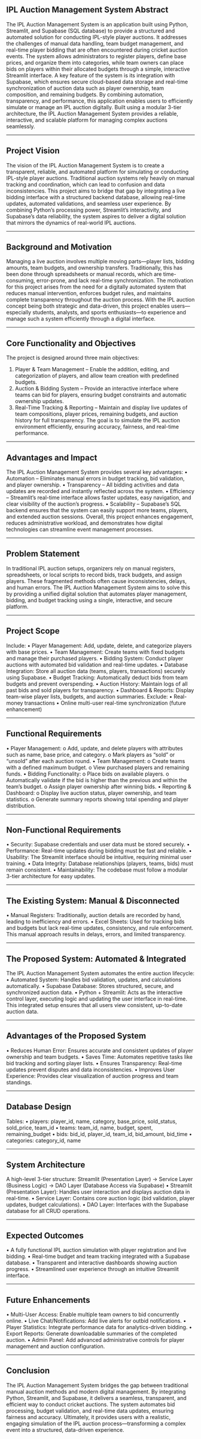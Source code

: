 
IPL Auction Management System
Abstract
---
The IPL Auction Management System is an application built using Python, Streamlit, and Supabase (SQL database) to provide a structured and automated solution for conducting IPL-style player auctions. It addresses the challenges of manual data handling, team budget management, and real-time player bidding that are often encountered during cricket auction events. The system allows administrators to register players, define base prices, and organize them into categories, while team owners can place bids on players within their allocated budgets through a simple, interactive Streamlit interface.
A key feature of the system is its integration with Supabase, which ensures secure cloud-based data storage and real-time synchronization of auction data such as player ownership, team composition, and remaining budgets. By combining automation, transparency, and performance, this application enables users to efficiently simulate or manage an IPL auction digitally. Built using a modular 3-tier architecture, the IPL Auction Management System provides a reliable, interactive, and scalable platform for managing complex auctions seamlessly.


________________________________________
Project Vision
---
The vision of the IPL Auction Management System is to create a transparent, reliable, and automated platform for simulating or conducting IPL-style player auctions. Traditional auction systems rely heavily on manual tracking and coordination, which can lead to confusion and data inconsistencies. This project aims to bridge that gap by integrating a live bidding interface with a structured backend database, allowing real-time updates, automated validations, and seamless user experience.
By combining Python’s processing power, Streamlit’s interactivity, and Supabase’s data reliability, the system aspires to deliver a digital solution that mirrors the dynamics of real-world IPL auctions.



________________________________________
Background and Motivation
----
Managing a live auction involves multiple moving parts—player lists, bidding amounts, team budgets, and ownership transfers. Traditionally, this has been done through spreadsheets or manual records, which are time-consuming, error-prone, and lack real-time synchronization.
The motivation for this project arises from the need for a digitally automated system that reduces manual intervention, enforces budget rules, and maintains complete transparency throughout the auction process. With the IPL auction concept being both strategic and data-driven, this project enables users—especially students, analysts, and sports enthusiasts—to experience and manage such a system efficiently through a digital interface.
________________________________________
Core Functionality and Objectives
---
The project is designed around three main objectives:
1.	Player & Team Management – Enable the addition, editing, and categorization of players, and allow team creation with predefined budgets.
2.	Auction & Bidding System – Provide an interactive interface where teams can bid for players, ensuring budget constraints and automatic ownership updates.
3.	Real-Time Tracking & Reporting – Maintain and display live updates of team compositions, player prices, remaining budgets, and auction history for full transparency.
The goal is to simulate the IPL auction environment efficiently, ensuring accuracy, fairness, and real-time performance.
________________________________________
Advantages and Impact
---
The IPL Auction Management System provides several key advantages:
•	Automation – Eliminates manual errors in budget tracking, bid validation, and player ownership.
•	Transparency – All bidding activities and data updates are recorded and instantly reflected across the system.
•	Efficiency – Streamlit’s real-time interface allows faster updates, easy navigation, and clear visibility of the auction’s progress.
•	Scalability – Supabase’s SQL backend ensures that the system can easily support more teams, players, and extended auction sessions.
Overall, this project enhances engagement, reduces administrative workload, and demonstrates how digital technologies can streamline event management processes.

________________________________________
Problem Statement
---
In traditional IPL auction setups, organizers rely on manual registers, spreadsheets, or local scripts to record bids, track budgets, and assign players. These fragmented methods often cause inconsistencies, delays, and human errors.
The IPL Auction Management System aims to solve this by providing a unified digital solution that automates player management, bidding, and budget tracking using a single, interactive, and secure platform.


________________________________________
Project Scope
---
Include:
•	Player Management: Add, update, delete, and categorize players with base prices.
•	Team Management: Create teams with fixed budgets and manage their purchased players.
•	Bidding System: Conduct player auctions with automated bid validation and real-time updates.
•	Database Integration: Store all auction data (teams, players, transactions) securely using Supabase.
•	Budget Tracking: Automatically deduct bids from team budgets and prevent overspending.
•	Auction History: Maintain logs of all past bids and sold players for transparency.
•	Dashboard & Reports: Display team-wise player lists, budgets, and auction summaries.
Exclude:
•	Real-money transactions
•	Online multi-user real-time synchronization (future enhancement)


________________________________________
Functional Requirements
---
•	Player Management:
o	Add, update, and delete players with attributes such as name, base price, and category.
o	Mark players as “sold” or “unsold” after each auction round.
•	Team Management:
o	Create teams with a defined maximum budget.
o	View purchased players and remaining funds.
•	Bidding Functionality:
o	Place bids on available players.
o	Automatically validate if the bid is higher than the previous and within the team’s budget.
o	Assign player ownership after winning bids.
•	Reporting & Dashboard:
o	Display live auction status, player ownership, and team statistics.
o	Generate summary reports showing total spending and player distribution.
________________________________________
Non-Functional Requirements
---
•	Security: Supabase credentials and user data must be stored securely.
•	Performance: Real-time updates during bidding must be fast and reliable.
•	Usability: The Streamlit interface should be intuitive, requiring minimal user training.
•	Data Integrity: Database relationships (players, teams, bids) must remain consistent.
•	Maintainability: The codebase must follow a modular 3-tier architecture for easy updates.


________________________________________
The Existing System: Manual & Disconnected
---
•	Manual Registers: Traditionally, auction details are recorded by hand, leading to inefficiency and errors.
•	Excel Sheets: Used for tracking bids and budgets but lack real-time updates, consistency, and rule enforcement.
This manual approach results in delays, errors, and limited transparency.

________________________________________
The Proposed System: Automated & Integrated
---
The IPL Auction Management System automates the entire auction lifecycle:
•	Automated System: Handles bid validation, updates, and calculations automatically.
•	Supabase Database: Stores structured, secure, and synchronized auction data.
•	Python + Streamlit: Acts as the interactive control layer, executing logic and updating the user interface in real-time.
This integrated setup ensures that all users view consistent, up-to-date auction data.

________________________________________
Advantages of the Proposed System
---
•	Reduces Human Error: Ensures accurate and consistent updates of player ownership and team budgets.
•	Saves Time: Automates repetitive tasks like bid tracking and sorting player lists.
•	Ensures Transparency: Real-time updates prevent disputes and data inconsistencies.
•	Improves User Experience: Provides clear visualization of auction progress and team standings.




________________________________________
Database Design
---
Tables:
•	players: player_id, name, category, base_price, sold_status, sold_price, team_id
•	teams: team_id, name, budget, spent, remaining_budget
•	bids: bid_id, player_id, team_id, bid_amount, bid_time
•	categories: category_id, name



________________________________________
System Architecture
---
A high-level 3-tier structure:
Streamlit (Presentation Layer) → Service Layer (Business Logic) → DAO Layer (Database Access via Supabase)
•	Streamlit (Presentation Layer): Handles user interaction and displays auction data in real-time.
•	Service Layer: Contains core auction logic (bid validation, player updates, budget calculations).
•	DAO Layer: Interfaces with the Supabase database for all CRUD operations.

________________________________________
Expected Outcomes
---
•	A fully functional IPL auction simulation with player registration and live bidding.
•	Real-time budget and team tracking integrated with a Supabase database.
•	Transparent and interactive dashboards showing auction progress.
•	Streamlined user experience through an intuitive Streamlit interface.
________________________________________
Future Enhancements
---
•	Multi-User Access: Enable multiple team owners to bid concurrently online.
•	Live Chat/Notifications: Add live alerts for outbid notifications.
•	Player Statistics: Integrate performance data for analytics-driven bidding.
•	Export Reports: Generate downloadable summaries of the completed auction.
•	Admin Panel: Add advanced administrative controls for player management and auction configuration.




________________________________________
Conclusion
---
The IPL Auction Management System bridges the gap between traditional manual auction methods and modern digital management. By integrating Python, Streamlit, and Supabase, it delivers a seamless, transparent, and efficient way to conduct cricket auctions.
The system automates bid processing, budget validation, and real-time data updates, ensuring fairness and accuracy. Ultimately, it provides users with a realistic, engaging simulation of the IPL auction process—transforming a complex event into a structured, data-driven experience.


